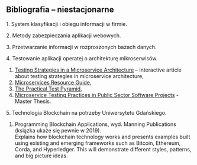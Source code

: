 ## Bibliografia – niestacjonarne

1\. System klasyfikacji i obiegu informacji w firmie.

2\. Metody zabezpieczania aplikacji webowych.

3\. Przetwarzanie informacji w rozproszonych bazach danych.

4\. Testowanie aplikacji operatej o architekturę mikroserwisów.

1. [Testing Strategies in a
Microservice Architecture](https://martinfowler.com/articles/microservice-testing) –
interactive article about testing strategies in microservice architecture,
1. [Microservices Resource Guide](https://martinfowler.com/microservices),
1. [The Practical Test Pyramid](https://martinfowler.com/articles/practical-test-pyramid.html),
1. [Microservice Testing Practices in Public Sector Software Projects](https://aaltodoc.aalto.fi/bitstream/handle/123456789/26673/master_Huttunen_Joel_2017.pdf?sequence=1&isAllowed=y) - Master Thesis.

5\. Technologia Blockchain na potrzeby Uniwersytetu Gdańskiego.

1. Programming Blockchain Applications, wyd. Manning Publications (ksiązka ukaże się pewnie w 2019).<br>
Explains how blockchain technology works and presents examples built using existing and emerging
frameworks such as Bitcoin, Ethereum, Corda, and Hyperledger.
This will demonstrate different styles, patterns, and big picture ideas.
